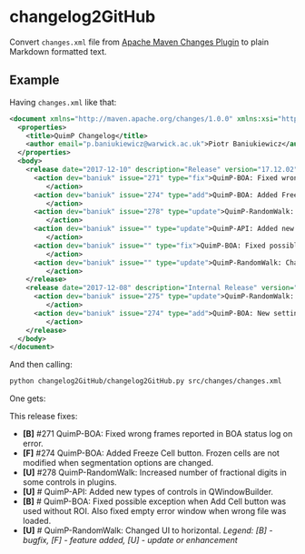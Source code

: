 # changelog2GitHub
Convert `changes.xml` file from  [Apache Maven Changes Plugin](https://maven.apache.org/plugins/maven-changes-plugin/index.html) to plain Markdown formatted text.

## Example

Having `changes.xml` like that:

```xml
<document xmlns="http://maven.apache.org/changes/1.0.0" xmlns:xsi="http://www.w3.org/2001/XMLSchema-instance" xsi:schemaLocation="http://maven.apache.org/changes/1.0.0 http://maven.apache.org/xsd/changes-1.0.0.xsd">
  <properties>
    <title>QuimP Changelog</title>
    <author email="p.baniukiewicz@warwick.ac.uk">Piotr Baniukiewicz</author>
  </properties>
  <body>
    <release date="2017-12-10" description="Release" version="17.12.02">
      <action dev="baniuk" issue="271" type="fix">QuimP-BOA: Fixed wrong frames reported in BOA status log on error.
         </action>
      <action dev="baniuk" issue="274" type="add">QuimP-BOA: Added Freeze Cell button. Frozen cells are not modified when segmentation options are changed.
         </action>
      <action dev="baniuk" issue="278" type="update">QuimP-RandomWalk: Increased number of fractional digits in some controls in plugins.
         </action>
      <action dev="baniuk" issue="" type="update">QuimP-API: Added new types of controls in QWindowBuilder.
         </action>
      <action dev="baniuk" issue="" type="fix">QuimP-BOA: Fixed possible exception when Add Cell button was used without ROI. Also fixed empty error window when wrong file was loaded.
         </action>
      <action dev="baniuk" issue="" type="update">QuimP-RandomWalk: Changed UI to horizontal.
         </action>
    </release>
    <release date="2017-12-08" description="Internal Release" version="17.12.01">
      <action dev="baniuk" issue="275" type="update">QuimP-RandomWalk: Allow to set relative error in Random Walk plugin. This solves problem with ending iterative process too early. There is also new option for better estimation of background level in automatic seed propagation mode.
         </action>
      <action dev="baniuk" issue="274" type="add">QuimP-BOA: New setting that allows to process only cell that is currently zoomed in. Other cells are frozen and they are not touched when either segmentation options or filters are changed.  
         </action>
    </release>
  </body>
</document>
 ```
 And then calling:
 ```bash
 python changelog2GitHub/changelog2GitHub.py src/changes/changes.xml
```

One gets:

This release fixes:
 * __[B]__ #271 QuimP-BOA: Fixed wrong frames reported in BOA status log on error.
 * __[F]__ #274 QuimP-BOA: Added Freeze Cell button. Frozen cells are not modified when segmentation options are changed.
 * __[U]__ #278 QuimP-RandomWalk: Increased number of fractional digits in some controls in plugins.
 * __[U]__ # QuimP-API: Added new types of controls in QWindowBuilder.
 * __[B]__ # QuimP-BOA: Fixed possible exception when Add Cell button was used without ROI. Also fixed empty error window when wrong file was loaded.
 * __[U]__ # QuimP-RandomWalk: Changed UI to horizontal.
_Legend: [B] - bugfix, [F] - feature added, [U] - update or enhancement_
